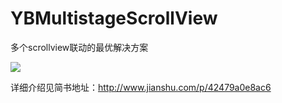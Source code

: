 # YBMultistageScrollView

多个scrollview联动的最优解决方案

<img src="https://github.com/indulgeIn/YBMultistageScrollView/blob/master/YBMultistageScrollViewFiles/Untitled.gif">

详细介绍见简书地址：http://www.jianshu.com/p/42479a0e8ac6
